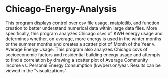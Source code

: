 # Chicago-Energy-Analysis

This program displays control over csv file usage, matplotlib, and function creation to better understand numerical data within large data files. More specifically, this program analyzes Chicago csvs of KWH energy usage and determines whether, on average, more energy is used in the winter months or the summer months and creates a scatter plot of Month of the Year v. Average Energy Usage. This program also analyzes Chicago csvs of socioeconomic factors and residential building energy usage and attempts to find a correlation by drawing a scatter plot of Average Community Income vs. Personal Energy Consumption (kw/person/year. Results can be viewed in the "visualizations". 
